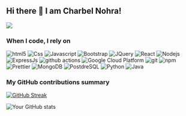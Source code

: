 ## Hi there 👋 I am Charbel Nohra!
![](https://komarev.com/ghpvc/?username=CharbelNohra&color=blue)


<h3>When I code, I rely on</h3>
<p>
  <img alt="html5" src="https://img.shields.io/badge/-HTML5-E34F26?style=flat-square&logo=html5&logoColor=white" />
  <img alt="Css" src="https://img.shields.io/badge/CSS-239120?&style=flat-square&logo=css3&logoColor=white"/>
  <img alt="Javascript" src="https://img.shields.io/badge/-javascript-f7df1c?style=flat-square&logo=javascript&logoColor=black" />
  <img alt="Bootstrap" src="https://img.shields.io/badge/-bootstrap-7953b3?style=flat-square&logo=javascript&logoColor=white" />
  <img alt="JQuery" src="https://img.shields.io/badge/jQuery-0769AD?style=flat-square&logo=jquery&logoColor=white" />
  <img alt="React" src="https://img.shields.io/badge/-React-45b8d8?style=flat-square&logo=react&logoColor=white" />
  <img alt="Nodejs" src="https://img.shields.io/badge/-Nodejs-43853d?style=flat-square&logo=Node.js&logoColor=white" />
  <img alt="ExpressJs" src="https://img.shields.io/badge/Express.js-000000?logo=express&logoColor=fff&style=flat"/>
  <img alt="github actions" src="https://img.shields.io/badge/-Github_Actions-2088FF?style=flat-square&logo=github-actions&logoColor=white" />
  <img alt="Google Cloud Platform" src="https://img.shields.io/badge/-Google_Cloud_Platform-1a73e8?style=flat-square&logo=google-cloud&logoColor=white" />
  <img alt="git" src="https://img.shields.io/badge/-Git-F05032?style=flat-square&logo=git&logoColor=white" />
  <img alt="npm" src="https://img.shields.io/badge/-NPM-CB3837?style=flat-square&logo=npm&logoColor=white" />
  <img alt="Prettier" src="https://img.shields.io/badge/-Prettier-F7B93E?style=flat-square&logo=prettier&logoColor=white" />
  <img alt="MongoDB" src="https://img.shields.io/badge/-MongoDB-13aa52?style=flat-square&logo=mongodb&logoColor=white" />
  <img alt="PostdreSQL" src="https://img.shields.io/badge/postgresql-4169e1?style=flat-square&logo=postgresql&logoColor=white"/>
  <img alt="Python" src="https://img.shields.io/badge/python-3670A0?style=flat-square&logo=python&logoColor=ffdd54"/>
  <img alt="Java" src="https://img.shields.io/badge/Java-ED8B00?style=flat-square&logo=openjdk&logoColor=white" />
</p>

<h3>My GitHub contributions summary</h3>

[![GitHub Streak](https://github-readme-streak-stats.herokuapp.com?user=CharbelNohra&theme=dark&ring=fb4362&file=fb4362&currStreakNum=fb4362&currStreakLabel=fb4362&hide_border=true)](https://git.io/streak-stats)

![Your GitHub stats](https://github-readme-stats.vercel.app/api?username=CharbelNohra&hide_border=true&show_icons=true&bg_color=151515&title_color=fb4362&icon_color=fb4362&text_bold=false&text_color=9e9e9e)
